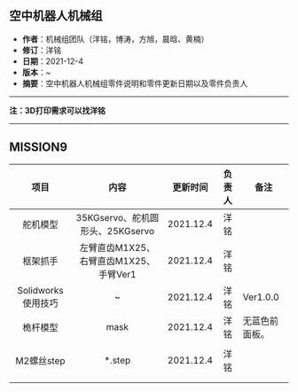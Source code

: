 ## 空中机器人机械组

- **作者**：机械组团队（洋铭，博涛，方旭，晨晗、黄楠）
- **修订**：洋铭
- **日期**：2021-12-4
- **版本**：~
- **摘要**：空中机器人机械组零件说明和零件更新日期以及零件负责人

------
**注：3D打印需求可以找洋铭**

------


## MISSION9

|        项目        |                  内容                  | 更新时间  | 负责人 | 备注           |
| :----------------: | :------------------------------------: | :-------: | :----: | -------------- |
|      舵机模型      |    35KGservo、舵机圆形头、25KGservo    | 2021.12.4 |  洋铭  |                |
|      框架抓手      | 左臂直齿M1X25、右臂直齿M1X25、手臂Ver1 | 2021.12.4 |  洋铭  |                |
| Solidworks使用技巧 |                   ~                    | 2021.12.4 |  洋铭  | Ver1.0.0       |
|      桅杆模型      |                  mask                  | 2021.12.4 |  洋铭  | 无蓝色前面板。 |
|                    |                                        |           |        |                |
|     M2螺丝step     |                 *.step                 | 2021.12.4 |  洋铭  |                |
|                    |                                        |           |        |                |
|                    |                                        |           |        |                |


